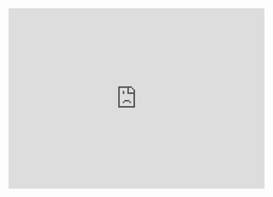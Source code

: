 <iframe src="https://trinket.io/embed/python3/82a19f85d5" width="100%" height="356" frameborder="0" marginwidth="0" marginheight="0" allowfullscreen></iframe>
